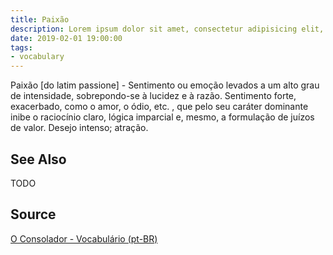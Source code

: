 ```yaml
---
title: Paixão
description: Lorem ipsum dolor sit amet, consectetur adipisicing elit, sed do eiusmod tempor incididunt ut labore et dolore magna aliqua.  TODO
date: 2019-02-01 19:00:00
tags:
- vocabulary
---
```


Paixão [do latim passione] - Sentimento ou emoção levados a um alto grau de intensidade, sobrepondo-se à lucidez e à razão. Sentimento forte, exacerbado, como o amor, o ódio, etc. , que pelo seu caráter dominante inibe o raciocínio claro, lógica imparcial e, mesmo, a formulação de juízos de valor. Desejo intenso; atração.

## See Also
TODO

## Source
[O Consolador - Vocabulário (pt-BR)](http://www.oconsolador.com.br/linkfixo/vocabulario/principal.html)
